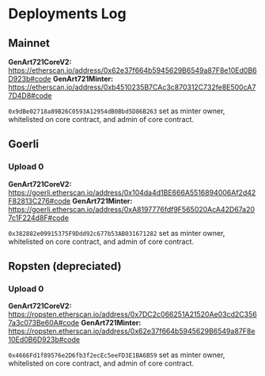 # Deployments Log

## Mainnet

**GenArt721CoreV2:** https://etherscan.io/address/0x62e37f664b5945629B6549a87F8e10Ed0B6D923b#code
**GenArt721Minter:** https://etherscan.io/address/0xb4510235B7CAc3c870312C732fe8E500cA77D4D8#code

`0x9dBe02718a89B26C0593A12954dB0Bbd5D86B263` set as minter owner, whitelisted on core contract, and admin of core contract.


## Goerli

### Upload 0

**GenArt721CoreV2:** https://goerli.etherscan.io/address/0x104da4d1BE666A5516894006Af2d42F82813C276#code
**GenArt721Minter:** https://goerli.etherscan.io/address/0xA8197776fdf9F565020AcA42D67a207c1F224d8F#code

`0x382882e09915375F9Ddd92c677b53AB031671282` set as minter owner, whitelisted on core contract, and admin of core contract.

## Ropsten (depreciated)

### Upload 0

**GenArt721CoreV2:** https://ropsten.etherscan.io/address/0x7DC2c066251A21520Ae03cd2C3567a3c073Be60A#code
**GenArt721Minter:** https://ropsten.etherscan.io/address/0x62e37f664b5945629B6549a87F8e10Ed0B6D923b#code

`0x4666Fd1f89576e2D6fb3f2ecEc5eeFD3E1BA6B59` set as minter owner, whitelisted on core contract, and admin of core contract.
